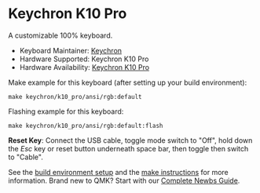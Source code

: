 # Keychron K10 Pro

A customizable 100% keyboard.

* Keyboard Maintainer: [Keychron](https://github.com/keychron)
* Hardware Supported: Keychron K10 Pro
* Hardware Availability: [Keychron K10 Pro](https://drive.google.com/file/d/13vC9UEIpxM1wMguPAX05lKisuQfUWtEf/view?usp=share_link)

Make example for this keyboard (after setting up your build environment):

    make keychron/k10_pro/ansi/rgb:default

Flashing example for this keyboard:

    make keychron/k10_pro/ansi/rgb:default:flash

**Reset Key**: Connect the USB cable, toggle mode switch to "Off", hold down the *Esc* key or reset button underneath space bar, then toggle then switch to "Cable".

See the [build environment setup](https://docs.qmk.fm/#/getting_started_build_tools) and the [make instructions](https://docs.qmk.fm/#/getting_started_make_guide) for more information. Brand new to QMK? Start with our [Complete Newbs Guide](https://docs.qmk.fm/#/newbs).

